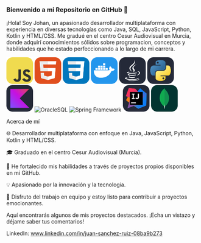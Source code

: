 

### Bienvenido a mi Repositorio en GitHub 👋
¡Hola! Soy Johan, un apasionado desarrollador multiplataforma con experiencia en diversas tecnologías como Java, SQL, JavaScript, Python, Kotlin y HTML/CSS. Me gradué en el centro Cesur Audiovisual en Murcia, donde adquirí conocimientos sólidos sobre programacion, conceptos y habilidades que he estado perfeccionando a lo largo de mi carrera.

<div>
    <img src="https://github.com/tandpfun/skill-icons/blob/main/icons/JavaScript.svg" title="JavaScript" alt="JavaScript" width="70" height="70"/>
    <img src="https://github.com/tandpfun/skill-icons/blob/main/icons/HTML.svg" title="HTML5" alt="HTML" width="70" height="70"/>
    <img src="https://github.com/tandpfun/skill-icons/blob/main/icons/CSS.svg" title="CSS3" alt="CSS" width="70" height="70"/>
    <img src="https://github.com/tandpfun/skill-icons/blob/main/icons/Docker.svg" title="Docker" alt="Docker" width="70" height="70"/>
    <img src="https://github.com/tandpfun/skill-icons/blob/main/icons/Java-Dark.svg" title="Java" alt="Java" width="70" height="70"/>
    <img src="https://github.com/tandpfun/skill-icons/blob/main/icons/Python-Dark.svg" title="Python" alt="Python" width="70" height="70"/>
    <img src="https://github.com/tandpfun/skill-icons/blob/main/icons/Kotlin-Dark.svg" title="Kotlin" alt="Kotlin" width="70" height="70"/>
    <img src="https://i.imgur.com/yFkUuqA.png" title="OracleSQL" alt="OracleSQL" width="70" height="70"/>
    <img src="https://i.imgur.com/Y7Rp14Q.png" title="Spring Framework" alt="Spring Framework" width="70" height="70"/>
    <img src="https://github.com/tandpfun/skill-icons/blob/main/icons/Idea-Dark.svg" title="IntelliJ IDEA" alt="IntelliJ IDEA" width="70" height="70"/>
    <img src="https://github.com/tandpfun/skill-icons/blob/main/icons/MongoDB.svg" title="MongoDB" alt="MongoDB" width="70" height="70"/>
</div>



Acerca de mí



🌐 Desarrollador multiplataforma con enfoque en Java, JavaScript, Python, Kotlin y HTML/CSS.




🎓 Graduado en el centro Cesur Audiovisual (Murcia).




💼 He fortalecido mis habilidades a través de proyectos propios disponibles en mi GitHub.




💡 Apasionado por la innovación y la tecnología.




👥 Disfruto del trabajo en equipo y estoy listo para contribuir a proyectos emocionantes.



Aquí encontrarás algunos de mis proyectos destacados. ¡Echa un vistazo y déjame saber tus comentarios!


LinkedIn: www.linkedin.com/in/juan-sanchez-ruiz-08ba9b273


